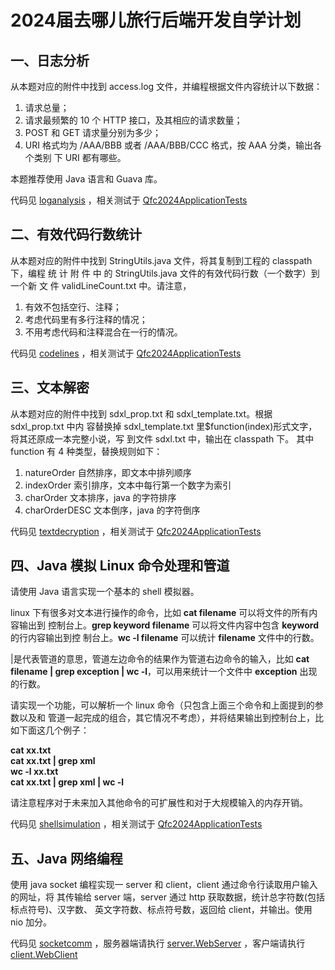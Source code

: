 # 2024届去哪儿旅行后端开发自学计划

## 一、日志分析
从本题对应的附件中找到 access.log 文件，并编程根据文件内容统计以下数据：
1. 请求总量；
2. 请求最频繁的 10 个 HTTP 接口，及其相应的请求数量；
3. POST 和 GET 请求量分别为多少；
4. URI 格式均为 /AAA/BBB 或者 /AAA/BBB/CCC 格式，按 AAA 分类，输出各个类别
   下 URI 都有哪些。

本题推荐使用 Java 语言和 Guava 库。

代码见 [loganalysis](https://github.com/Shelly111111/QFC2024/tree/master/src/main/java/com/qunar/qfc2024/loganalysis) ，相关测试于 [Qfc2024ApplicationTests](https://github.com/Shelly111111/QFC2024/blob/master/src/test/java/com/qunar/qfc2024/Qfc2024ApplicationTests.java)

## 二、有效代码行数统计
从本题对应的附件中找到 StringUtils.java 文件，将其复制到工程的 classpath 下，编程
统 计 附 件 中 的 StringUtils.java 文件的有效代码行数（一个数字）到一个新 文 件
validLineCount.txt 中。请注意，
1) 有效不包括空行、注释；
2) 考虑代码里有多行注释的情况；
3) 不用考虑代码和注释混合在一行的情况。

代码见 [codelines](https://github.com/Shelly111111/QFC2024/tree/master/src/main/java/com/qunar/qfc2024/codelines) ，相关测试于 [Qfc2024ApplicationTests](https://github.com/Shelly111111/QFC2024/blob/master/src/test/java/com/qunar/qfc2024/Qfc2024ApplicationTests.java)

## 三、文本解密
从本题对应的附件中找到 sdxl_prop.txt 和 sdxl_template.txt。根据 sdxl_prop.txt 中内
容替换掉 sdxl_template.txt 里$function(index)形式文字，将其还原成一本完整小说，写
到文件 sdxl.txt 中，输出在 classpath 下。
其中 function 有 4 种类型，替换规则如下：
1) natureOrder 自然排序，即文本中排列顺序
2) indexOrder 索引排序，文本中每行第一个数字为索引
3) charOrder 文本排序，java 的字符排序
4) charOrderDESC 文本倒序，java 的字符倒序

代码见 [textdecryption](https://github.com/Shelly111111/QFC2024/tree/master/src/main/java/com/qunar/qfc2024/textdecryption) ，相关测试于 [Qfc2024ApplicationTests](https://github.com/Shelly111111/QFC2024/blob/master/src/test/java/com/qunar/qfc2024/Qfc2024ApplicationTests.java)

## 四、Java 模拟 Linux 命令处理和管道
请使用 Java 语言实现一个基本的 shell 模拟器。

linux 下有很多对文本进行操作的命令，比如 **cat filename** 可以将文件的所有内容输出到
控制台上。**grep keyword filename** 可以将文件内容中包含 **keyword** 的行内容输出到控
制台上。**wc -l filename** 可以统计 **filename** 文件中的行数。

|是代表管道的意思，管道左边命令的结果作为管道右边命令的输入，比如 **cat filename |
grep exception | wc -l**，可以用来统计一个文件中 **exception** 出现的行数。

请实现一个功能，可以解析一个 linux 命令（只包含上面三个命令和上面提到的参数以及和
管道一起完成的组合，其它情况不考虑），并将结果输出到控制台上，比如下面这几个例子：

**cat xx.txt**<br>
**cat xx.txt | grep xml**<br>
**wc -l xx.txt**<br>
**cat xx.txt | grep xml | wc -l**

请注意程序对于未来加入其他命令的可扩展性和对于大规模输入的内存开销。

代码见 [shellsimulation](https://github.com/Shelly111111/QFC2024/tree/master/src/main/java/com/qunar/qfc2024/shellsimulation) ，相关测试于 [Qfc2024ApplicationTests](https://github.com/Shelly111111/QFC2024/blob/master/src/test/java/com/qunar/qfc2024/Qfc2024ApplicationTests.java)

## 五、Java 网络编程
使用 java socket 编程实现一 server 和 client，client 通过命令行读取用户输入的网址，将
其传输给 server 端，server 通过 http 获取数据，统计总字符数(包括标点符号)、汉字数、
英文字符数、标点符号数，返回给 client，并输出。使用 nio 加分。

代码见 [socketcomm](https://github.com/Shelly111111/QFC2024/tree/master/src/main/java/com/qunar/qfc2024/socketcomm) ，服务器端请执行 [server.WebServer](https://github.com/Shelly111111/QFC2024/blob/master/src/main/java/com/qunar/qfc2024/socketcomm/server/WebServer.java) ，客户端请执行 [client.WebClient](https://github.com/Shelly111111/QFC2024/blob/master/src/main/java/com/qunar/qfc2024/socketcomm/client/WebClient.java)